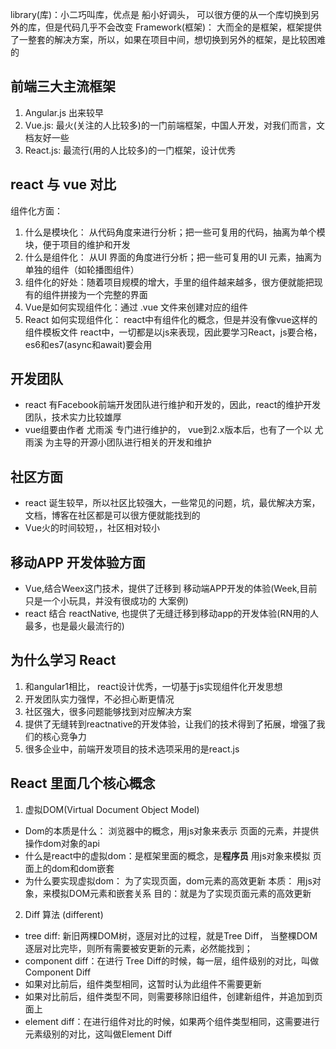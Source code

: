 library(库)：小二巧叫库，优点是 船小好调头， 可以很方便的从一个库切换到另外的库，但是代码几乎不会改变
Framework(框架)： 大而全的是框架，框架提供了一整套的解决方案，所以，如果在项目中间，想切换到另外的框架，是比较困难的

## 前端三大主流框架
1. Angular.js 出来较早
2. Vue.js: 最火(关注的人比较多)的一门前端框架，中国人开发，对我们而言，文档友好一些
3. React.js: 最流行(用的人比较多)的一门框架，设计优秀

## react 与 vue 对比
组件化方面：
  1. 什么是模块化： 从代码角度来进行分析；把一些可复用的代码，抽离为单个模块，便于项目的维护和开发
  2. 什么是组件化： 从UI 界面的角度进行分析；把一些可复用的UI 元素，抽离为单独的组件（如轮播图组件）
  3. 组件化的好处：随着项目规模的增大，手里的组件越来越多，很方便就能把现有的组件拼接为一个完整的界面
  4. Vue是如何实现组件化：通过 .vue 文件来创建对应的组件
  5. React 如何实现组件化： react中有组件化的概念，但是并没有像vue这样的组件模板文件
     react中，一切都是以js来表现，因此要学习React，js要合格，es6和es7(async和await)要会用
## 开发团队
- react 有Facebook前端开发团队进行维护和开发的，因此，react的维护开发团队，技术实力比较雄厚
- vue组要由作者 尤雨溪 专门进行维护的， vue到2.x版本后，也有了一个以 尤雨溪 为主导的开源小团队进行相关的开发和维护
## 社区方面
- react 诞生较早，所以社区比较强大，一些常见的问题，坑，最优解决方案，文档，博客在社区都是可以很方便就能找到的
- Vue火的时间较短，，社区相对较小
## 移动APP 开发体验方面
- Vue,结合Weex这门技术，提供了迁移到 移动端APP开发的体验(Week,目前只是一个小玩具，并没有很成功的 大案例)
- react 结合 reactNative, 也提供了无缝迁移到移动app的开发体验(RN用的人最多，也是最火最流行的)

## 为什么学习 React
1. 和angular1相比， react设计优秀，一切基于js实现组件化开发思想
2. 开发团队实力强悍，不必担心断更情况
3. 社区强大，很多问题能够找到对应解决方案
4. 提供了无缝转到reactnative的开发体验，让我们的技术得到了拓展，增强了我们的核心竞争力
5. 很多企业中，前端开发项目的技术选项采用的是react.js

## React 里面几个核心概念
1. 虚拟DOM(Virtual Document Object Model)
- Dom的本质是什么： 浏览器中的概念，用js对象来表示 页面的元素，并提供操作dom对象的api
- 什么是react中的虚拟dom：是框架里面的概念，是**程序员** 用js对象来模拟 页面上的dom和dom嵌套
- 为什么要实现虚拟dom： 为了实现页面，dom元素的高效更新
本质： 用js对象，来模拟DOM元素和嵌套关系
目的：就是为了实现页面元素的高效更新
2. Diff 算法 (different)
 - tree diff: 新旧两棵DOM树，逐层对比的过程，就是Tree Diff， 当整棵DOM逐层对比完毕，则所有需要被安更新的元素，必然能找到；
 - component diff：在进行 Tree Diff的时候，每一层，组件级别的对比，叫做Component Diff
  - 如果对比前后，组件类型相同，这暂时认为此组件不需要更新
  - 如果对比前后，组件类型不同，则需要移除旧组件，创建新组件，并追加到页面上
 - element diff：在进行组件对比的时候，如果两个组件类型相同，这需要进行 元素级别的对比，这叫做Element Diff
 

